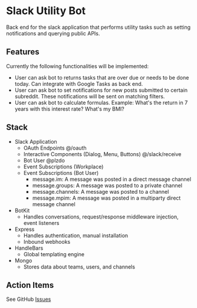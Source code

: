 # Slack Utility Bot
Back end for the slack application that performs utility tasks such as setting notifications and querying public APIs.

## Features
Currently the following functionalities will be implemented:
- User can ask bot to returns tasks that are over due or needs to be done today. Can integrate with Google Tasks as back end.
- User can ask bot to set notifications for new posts submitted to certain subreddit. These notifications will be sent on matching filters.
- User can ask bot to calculate formulas. Example: What's the return in 7 years with this interest rate? What's my BMI?

## Stack
- Slack Application
    - OAuth Endpoints @/oauth
    - Interactive Components (Dialog, Menu, Buttons) @/slack/receive
    - Bot User @plzdo
    - Event Subscriptions (Workplace)
    - Event Subscriptions (Bot User)
        - message.im: A message was posted in a direct message channel
        - message.groups: A message was posted to a private channel
        - message.channels: A message was posted to a channel
        - message.mpim: A message was posted in a multiparty direct message channel
- BotKit
    - Handles conversations, request/response middleware injection, event listeners
- Express
    - Handles authentication, manual installation
    - Inbound webhooks
- HandleBars
    - Global templating engine
- Mongo
    - Stores data about teams, users, and channels

## Action Items
See GitHub [Issues](https://github.com/gluo7777/Slack-Utility-Bot/issues)